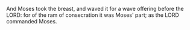 And Moses took the breast, and waved it for a wave offering before the LORD: for of the ram of consecration it was Moses' part; as the LORD commanded Moses.
